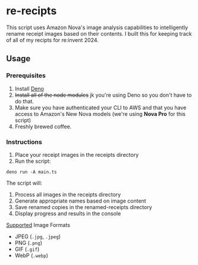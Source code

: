 # re-recipts

This script uses Amazon Nova's image analysis capabilities to intelligently rename receipt images based on their contents. I built this for keeping track of all of my recipts for re:invent 2024.

## Usage

### Prerequisites

1. Install [Deno](https://deno.com/)
2. ~~Install all of the node modules~~ jk you're using Deno so you don't have to do that.
3. Make sure you have authenticated your CLI to AWS and that you have access to Amazon's New Nova models (we're using **Nova Pro** for this script)
4. Freshly brewed coffee.

### Instructions

1. Place your receipt images in the receipts directory
2. Run the script:

```shell
deno run -A main.ts
```

The script will:

1. Process all images in the receipts directory
2. Generate appropriate names based on image content
3. Save renamed copies in the renamed-receipts directory
4. Display progress and results in the console

[Supported](https://docs.aws.amazon.com/AWSJavaScriptSDK/v3/latest/Package/-aws-sdk-client-bedrock-runtime/Interface/ConverseCommandInput/) Image Formats

- JPEG (`.jpg`, `.jpeg`)
- PNG (`.png`)
- GIF (`.gif`)
- WebP (`.webp`)
